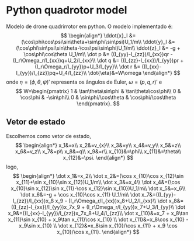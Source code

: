 # Python quadrotor model
Modelo de drone quadrirrotor em python. O modelo implementado é:
$$
\begin{align*}
    \ddot{x}_I &= (\cos\phi\cos\psi\sin\theta+\sin\phi\sin\psi)U_1/m\\
    \ddot{y}_I &= (\cos\phi\sin\psi\sin\theta-\cos\psi\sin\phi)U_1/m\\
    \ddot{z}_I &= -g + \cos\phi\cos\theta U_1/m\\
    \dot p &= ((I_{yy}-I_{zz})/I_{xx})qr - (I_r\Omega_r/I_{xx})q+U_2/I_{xx}\\
    \dot q &= ((I_{zz}-I_{xx})/I_{yy})pr + (I_r\Omega_r/I_{yy})p+U_3/I_{yy}\\
    \dot r &= ((I_{xx}-I_{yy})/I_{zz})pq+U_4/I_{zz}\\
    \dot{\eta}&=W\omega
\end{align*}
$$
onde $\eta=(\phi,\theta,\psi)'$ representa os ângulos de Euler, $\omega=(p,q,r)'$ e
$$
W=\begin{pmatrix}
1 & \tan\theta\sin\phi & \tan\theta\cos\phi\\
0 & \cos\phi & -\sin\phi\\
0 & \sin\phi/\cos\theta & \cos\phi/\cos\theta
\end{pmatrix}.
$$
## Vetor de estado
Escolhemos como vetor de estado,
$$
\begin{align*}
x_1&=x\\
x_2&=v_{x}\\
x_3&=y\\
x_4&=v_y\\
x_5&=z\\
x_6&=v_z\\
x_7&=p\\
x_8&=q\\
x_9&=r\\
x_{10}&=\phi\\
x_{11}&=\theta\\
x_{12}&=\psi.
\end{align*}
$$
logo,
$$
\begin{align*}
\dot x_1&=x_2\\
\dot x_2&=(\cos x_{10}\cos x_{12}\sin x_{11}+\sin x_{10}\sin x_{12})U_1/m\\
\dot x_3&=x_4\\
\dot x_4&=(\cos x_{10}\sin x_{12}\sin x_{11}-\cos x_{12}\sin x_{10})U_1/m\\
\dot x_5&=x_6\\
\dot x_6&=-g + \cos x_{10}\cos x_{11} U_1/m\\
\dot x_7&=((I_{yy}-I_{zz})/I_{xx})x_8 x_9 - (I_r\Omega_r/I_{xx})x_8+U_2/I_{xx}\\
\dot x_8&=((I_{zz}-I_{xx})/I_{yy})x_7x_9 + (I_r\Omega_r/I_{yy})x_7+U_3/I_{yy}\\
\dot x_9&=((I_{xx}-I_{yy})/I_{zz})x_7x_8+U_4/I_{zz}\\
\dot x_{10}&=x_7 +  x_8\tan x_{11}\sin x_{10} + x_9\tan x_{11}\cos x_{10} \\
\dot x_{11}&=x_8\cos x_{10}   -x_9\sin x_{10} \\
\dot x_{12}&=x_8\sin x_{10}/\cos x_{11} + x_9 \cos x_{10}/\cos x_{11}.
\end{align*}
$$